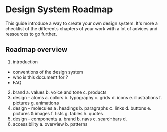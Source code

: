 # Design System Roadmap
This guide introduce a way to create your own design system. It's more a checklist of the differents chapters of your work with a lot of advices and ressources to go further.

## Roadmap overview

1. introduction
  * conventions of the design system 
  * who is this document for ?
  * FAQ
2. brand
  a. values
  b. voice and tone
  c. products
3. design - atoms
  a. colors
  b. typography
  c. grids
  d. icons
  e. illustrations
  f. pictures
  g. animations
4. design - molecules
  a. headings
  b. paragraphs
  c. links
  d. buttons
  e. pictures & images
  f. lists
  g. tables
  h. quotes
5. design - components
  a. brand
  b. navs
  c. searchbars
  d. 
6. accessibility
  a. overview
  b. patterns
